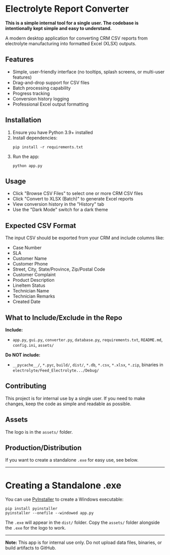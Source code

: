 # Electrolyte Report Converter

**This is a simple internal tool for a single user. The codebase is intentionally kept simple and easy to understand.**

A modern desktop application for converting CRM CSV reports from electrolyte manufacturing into formatted Excel (XLSX) outputs.

## Features

- Simple, user-friendly interface (no tooltips, splash screens, or multi-user features)
- Drag-and-drop support for CSV files
- Batch processing capability
- Progress tracking
- Conversion history logging
- Professional Excel output formatting

## Installation

1. Ensure you have Python 3.9+ installed
2. Install dependencies:
   ```
   pip install -r requirements.txt
   ```
3. Run the app:
   ```
   python app.py
   ```

## Usage

- Click "Browse CSV Files" to select one or more CRM CSV files
- Click "Convert to XLSX (Batch)" to generate Excel reports
- View conversion history in the "History" tab
- Use the "Dark Mode" switch for a dark theme

## Expected CSV Format

The input CSV should be exported from your CRM and include columns like:
- Case Number
- SLA
- Customer Name
- Customer Phone
- Street, City, State/Province, Zip/Postal Code
- Customer Complaint
- Product Description
- LineItem Status
- Technician Name
- Technician Remarks
- Created Date

## What to Include/Exclude in the Repo

**Include:**
- `app.py`, `gui.py`, `converter.py`, `database.py`, `requirements.txt`, `README.md`, `config.ini`, `assets/`

**Do NOT include:**
- `__pycache__/`, `*.pyc`, `build/`, `dist/`, `*.db`, `*.csv`, `*.xlsx`, `*.zip`, binaries in `electrolyte/Feed_Electrolyte.../Debug/`

## Contributing

This project is for internal use by a single user. If you need to make changes, keep the code as simple and readable as possible.

## Assets

The logo is in the `assets/` folder.

## Production/Distribution

If you want to create a standalone `.exe` for easy use, see below.

---

# Creating a Standalone .exe

You can use [PyInstaller](https://pyinstaller.org/) to create a Windows executable:

```
pip install pyinstaller
pyinstaller --onefile --windowed app.py
```

The `.exe` will appear in the `dist/` folder. Copy the `assets/` folder alongside the `.exe` for the logo to work.

---

**Note:** This app is for internal use only. Do not upload data files, binaries, or build artifacts to GitHub. 